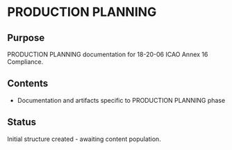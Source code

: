 # PRODUCTION PLANNING

## Purpose
PRODUCTION PLANNING documentation for 18-20-06 ICAO Annex 16 Compliance.

## Contents
- Documentation and artifacts specific to PRODUCTION PLANNING phase

## Status
Initial structure created - awaiting content population.
